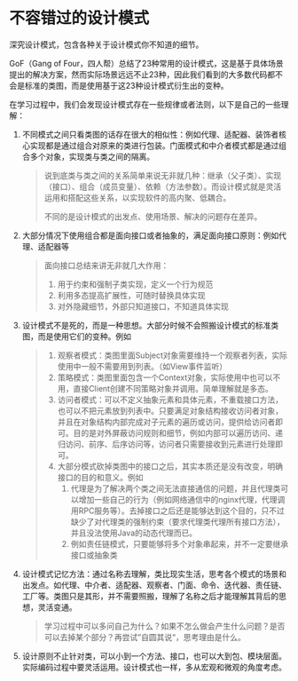 # 不容错过的设计模式

深究设计模式，包含各种关于设计模式你不知道的细节。

GoF（Gang of Four，四人帮）总结了23种常用的设计模式，这是基于具体场景提出的解决方案，然而实际场景远远不止23种，因此我们看到的大多数代码都不会是标准的类图，而是使用基于这23种设计模式衍生出的变种。

在学习过程中，我们会发现设计模式存在一些规律或者法则，以下是自己的一些理解：

1. 不同模式之间只看类图的话存在很大的相似性：例如代理、适配器、装饰者核心实现都是通过组合对原来的类进行包装。门面模式和中介者模式都是通过组合多个对象，实现类与类之间的隔离。

   > 说到底类与类之间的关系简单来说无非就几种：继承（父子类）、实现（接口）、组合（成员变量）、依赖（方法参数）。而设计模式就是灵活运用和搭配这些关系，以实现软件的高内聚、低耦合。
   >
   > 不同的是设计模式的出发点、使用场景、解决的问题存在差异。

2. 大部分情况下使用组合都是面向接口或者抽象的，满足面向接口原则：例如代理、适配器等

   > 面向接口总结来讲无非就几大作用：
   >
   > 1. 用于约束和强制子类实现，定义一个行为规范
   > 2. 利用多态提高扩展性，可随时替换具体实现
   > 3. 对外隐藏细节，外部只知道接口，不知道具体实现

3. 设计模式不是死的，而是一种思想。大部分时候不会照搬设计模式的标准类图，而是使用它们的变种。例如

   > 1. 观察者模式：类图里面Subject对象需要维持一个观察者列表，实际使用中一般不需要用到列表。（如View事件监听）
   > 2. 策略模式：类图里面包含一个Context对象，实际使用中也可以不用，直接Client创建不同策略对象并调用。简单理解就是多态。
   > 3. 访问者模式：可以不定义抽象元素和具体元素，不重载接口方法，也可以不把元素放到列表中。只要满足对象结构接收访问者对象，并且在对象结构内部完成对子元素的遍历或访问，提供给访问者即可。目的是对外屏蔽访问规则和细节，例如内部可以遍历访问、递归访问、前序、后序访问等，访问者只需要接收到元素进行处理即可。
   > 4. 大部分模式砍掉类图中的接口之后，其实本质还是没有改变，明确接口的目的和意义。例如
   >    1. 代理是为了解决两个类之间无法直接通信的问题，并且代理类可以增加一些自己的行为（例如网络通信中的nginx代理，代理调用RPC服务等）。去掉接口之后还是能够达到这个目的，只不过缺少了对代理类的强制约束（要求代理类代理所有接口方法），并且没法使用Java的动态代理而已。
   >    2. 例如责任链模式，只要能够将多个对象串起来，并不一定要继承接口或抽象类

4. 设计模式记忆方法：通过名称去理解，类比现实生活，思考各个模式的场景和出发点。如代理、中介者、适配器、观察者、门面、命令、迭代器、责任链、工厂等。类图只是其形，并不需要照搬，理解了名称之后才能理解其背后的思想，灵活变通。

   > 学习过程中可以多问自己为什么？如果不怎么做会产生什么问题？是否可以去掉某个部分？再尝试”自圆其说“，思考理由是什么。

5. 设计原则不止针对类，可以小到一个方法、接口，也可以大到包、模块层面。实际编码过程中要灵活运用。设计模式也一样，多从宏观和微观的角度考虑。

